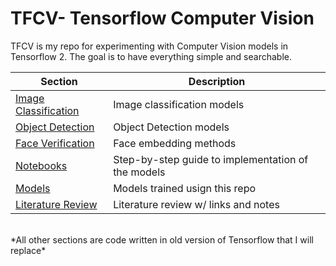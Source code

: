 # TFCV- Tensorflow Computer Vision

TFCV is my repo for experimenting with Computer Vision models in Tensorflow 2. The goal is to have everything simple and searchable.


| Section | Description |
|-|-|
| [Image Classification]() | Image classification models |
| [Object Detection]() | Object Detection models |
| [Face Verification]() | Face embedding methods |
| [Notebooks](https://github.com/sheyemkote42/tfcv/tree/master/notebooks) | Step-by-step guide to implementation of the models |
| [Models ](https://github.com/sheyemkote42/tfcv/tree/master/models) | Models trained usign this repo |
| [Literature Review](https://github.com/sheyemkote42/tfcv/blob/master/LitReview.md) | Literature review w/ links and notes |
<br>
*All other sections are code written in old version of Tensorflow that I will replace*
